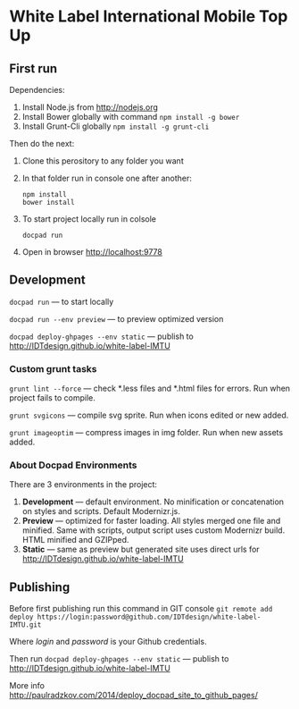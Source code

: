 # White Label International Mobile Top Up

## First run

Dependencies:

1. Install Node.js from http://nodejs.org
2. Install Bower globally with command `npm install -g bower`
3. Install Grunt-Cli globally `npm install -g grunt-cli`

Then do the next:

1. Clone this perository to any folder you want
2. In that folder run in console one after another:
    ```
    npm install
    bower install
    ```

3. To start project locally run in colsole
    ```
    docpad run
    ```

4. Open in browser [http://localhost:9778](http://localhost:9778)

## Development

`docpad run` — to start locally

`docpad run --env preview` — to preview optimized version

`docpad deploy-ghpages --env static` — publish to http://IDTdesign.github.io/white-label-IMTU

### Custom grunt tasks

`grunt lint --force` — check *.less files and *.html files for errors. Run when project fails to compile.

`grunt svgicons` — compile svg sprite. Run when icons edited or new added.

`grunt imageoptim` — compress images in img folder. Run when new assets added.

### About Docpad Environments

There are 3 environments in the project:

1. **Development** — default environment. No minification or concatenation on styles and scripts. Default Modernizr.js.
2. **Preview** — optimized for faster loading. All styles merged one file and minified. Same with scripts, output script uses custom Modernizr build. HTML minified and GZIPped.
3. **Static** — same as preview but generated site uses direct urls for http://IDTdesign.github.io/white-label-IMTU

## Publishing

Before first publishing run this command in GIT console
`git remote add deploy https://login:password@github.com/IDTdesign/white-label-IMTU.git`

Where *login* and *password* is your Github credentials.

Then run `docpad deploy-ghpages --env static` — publish to http://IDTdesign.github.io/white-label-IMTU

More info http://paulradzkov.com/2014/deploy_docpad_site_to_github_pages/
